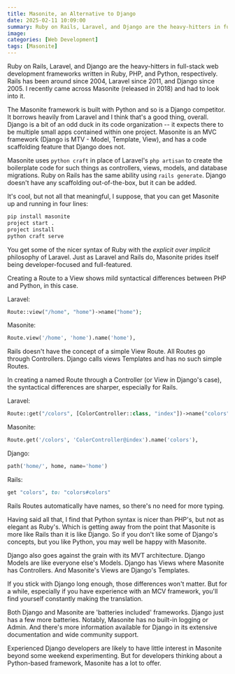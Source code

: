 ```yaml
---
title: Masonite, an Alternative to Django
date: 2025-02-11 10:09:00
summary: Ruby on Rails, Laravel, and Django are the heavy-hitters in full-stack web development frameworks written in Ruby, PHP, and Python, respectively. Rails has been around since 2004, Laravel since 2011, and Django since 2005. I recently came across Masonite (released in 2018) and had to look into it.
image:
categories: [Web Development]
tags: [Masonite]
---
```


Ruby on Rails, Laravel, and Django are the heavy-hitters in full-stack web development frameworks written in Ruby, PHP, and Python, respectively. Rails has been around since 2004, Laravel since 2011, and Django since 2005. I recently came across Masonite (released in 2018) and had to look into it.

<!--more-->

The Masonite framework is built with Python and so is a Django competitor. It borrows heavily from Laravel and I think that's a good thing, overall. Django is a bit of an odd duck in its code organization -- it expects there to be multiple small apps contained within one project. Masonite is an MVC framework (Django is MTV - Model, Template, View), and has a code scaffolding feature that Django does not.

Masonite uses `python craft` in place of Laravel's `php artisan` to create the boilerplate code for such things as controllers, views, models, and database migrations. Ruby on Rails has the same ability using `rails generate`. Django doesn't have any scaffolding out-of-the-box, but it can be added.

It's cool, but not all that meaningful, I suppose, that you can get Masonite up and running in four lines:

```bash
pip install masonite
project start .
project install
python craft serve
```

You get some of the nicer syntax of Ruby with the _explicit over implicit_ philosophy of Laravel. Just as Laravel and Rails do, Masonite prides itself being developer-focused and full-featured.

Creating a Route to a View shows mild syntactical differences between PHP and Python, in this case.

Laravel:

```php
Route::view("/home", "home")->name("home");
```

Masonite:

```python
Route.view('/home', 'home').name('home'),
```

Rails doesn't have the concept of a simple View Route. All Routes go through Controllers. Django calls views Templates and has no such simple Routes.

In creating a named Route through a Controller (or View in Django's case), the syntactical differences are sharper, especially for Rails.

Laravel:

```php
Route::get("/colors", [ColorController::class, "index"])->name("colors");
```

Masonite:

```python
Route.get('/colors', 'ColorController@index').name('colors'),
```

Django:

```python
path('home/', home, name='home')
```

Rails:

```ruby
get "colors", to: "colors#colors"
```

Rails Routes automatically have names, so there's no need for more typing.

Having said all that, I find that Python syntax is nicer than PHP's, but not as elegant as Ruby's. Which is getting away from the point that Masonite is more like Rails than it is like Django. So if you don't like some of Django's concepts, but you like Python, you may well be happy with Masonite.

Django also goes against the grain with its MVT architecture. Django Models are like everyone else's Models. Django has Views where Masonite has Controllers. And Masonite's Views are Django's Templates.

If you stick with Django long enough, those differences won't matter. But for a while, especially if you have experience with an MCV framework, you'll find yourself constantly making the translation.

Both Django and Masonite are 'batteries included' frameworks. Django just has a few more batteries. Notably, Masonite has no built-in logging or Admin. And there's more information available for Django in its extensive documentation and wide community support.

Experienced Django developers are likely to have little interest in Masonite beyond some weekend experimenting. But for developers thinking about a Python-based framework, Masonite has a lot to offer.
